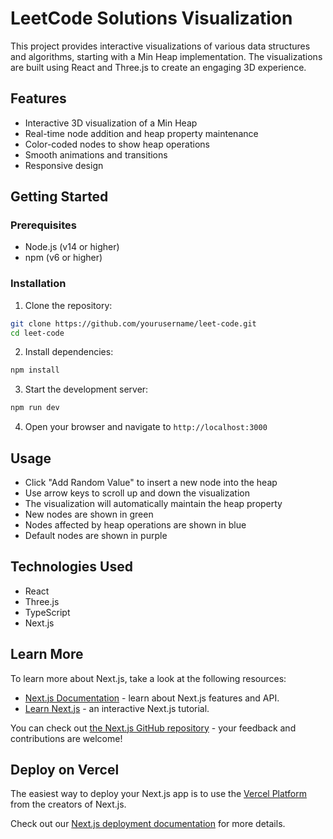 # LeetCode Solutions Visualization

This project provides interactive visualizations of various data structures and algorithms, starting with a Min Heap implementation. The visualizations are built using React and Three.js to create an engaging 3D experience.

## Features

- Interactive 3D visualization of a Min Heap
- Real-time node addition and heap property maintenance
- Color-coded nodes to show heap operations
- Smooth animations and transitions
- Responsive design

## Getting Started

### Prerequisites

- Node.js (v14 or higher)
- npm (v6 or higher)

### Installation

1. Clone the repository:
```bash
git clone https://github.com/yourusername/leet-code.git
cd leet-code
```

2. Install dependencies:
```bash
npm install
```

3. Start the development server:
```bash
npm run dev
```

4. Open your browser and navigate to `http://localhost:3000`

## Usage

- Click "Add Random Value" to insert a new node into the heap
- Use arrow keys to scroll up and down the visualization
- The visualization will automatically maintain the heap property
- New nodes are shown in green
- Nodes affected by heap operations are shown in blue
- Default nodes are shown in purple

## Technologies Used

- React
- Three.js
- TypeScript
- Next.js

## Learn More

To learn more about Next.js, take a look at the following resources:

- [Next.js Documentation](https://nextjs.org/docs) - learn about Next.js features and API.
- [Learn Next.js](https://nextjs.org/learn) - an interactive Next.js tutorial.

You can check out [the Next.js GitHub repository](https://github.com/vercel/next.js) - your feedback and contributions are welcome!

## Deploy on Vercel

The easiest way to deploy your Next.js app is to use the [Vercel Platform](https://vercel.com/new?utm_medium=default-template&filter=next.js&utm_source=create-next-app&utm_campaign=create-next-app-readme) from the creators of Next.js.

Check out our [Next.js deployment documentation](https://nextjs.org/docs/app/building-your-application/deploying) for more details.
